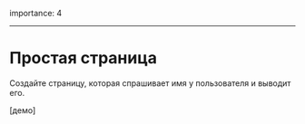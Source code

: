 importance: 4

---

# Простая страница

Создайте страницу, которая спрашивает имя у пользователя и выводит его.

[демо]
